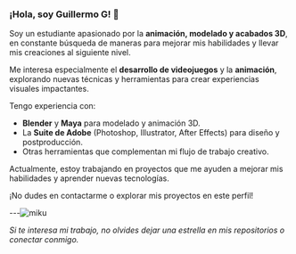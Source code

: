 ### ¡Hola, soy Guillermo G! 👋

Soy un estudiante apasionado por la **animación, modelado y acabados 3D**, en constante búsqueda de maneras para mejorar mis habilidades y llevar mis creaciones al siguiente nivel.

 Me interesa especialmente el **desarrollo de videojuegos** y la **animación**, explorando nuevas técnicas y herramientas para crear experiencias visuales impactantes.

 Tengo experiencia con:
- **Blender** y **Maya** para modelado y animación 3D.
- La **Suite de Adobe** (Photoshop, Illustrator, After Effects) para diseño y postproducción.
- Otras herramientas que complementan mi flujo de trabajo creativo.

 Actualmente, estoy trabajando en proyectos que me ayuden a mejorar mis habilidades y aprender nuevas tecnologías.

 ¡No dudes en contactarme o explorar mis proyectos en este perfil!

---![miku](https://esportsbureau.com/wp-content/uploads/2025/01/La-llegada-Hatsune-Miku-Fortnite-cerca.jpg)

 *Si te interesa mi trabajo, no olvides dejar una estrella en mis repositorios o conectar conmigo.*
